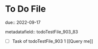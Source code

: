 # To Do File

due:: 2022-09-17

metadatafield:: todoTestFile_903_83

- [ ] Task of todoTestFile_903 1 [[Query me]]

